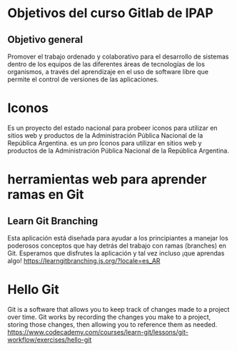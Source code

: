 # Objetivos del curso Gitlab de IPAP
## Objetivo general
Promover el trabajo ordenado y colaborativo para el desarrollo de sistemas dentro de los equipos de
las diferentes áreas de tecnologías de los organismos, a través del aprendizaje en el uso de software
libre que permite el control de versiones de las aplicaciones.
# Iconos
Es un proyecto del estado nacional para probeer iconos para utilizar en sitios web y productos de la Administración Pública Nacional de la República Argentina.
es un pro
Íconos para utilizar en sitios web y productos de la Administración Pública Nacional de la República Argentina.

# herramientas web para aprender ramas en Git
## Learn Git Branching
Esta aplicación está diseñada para ayudar a los principiantes a manejar los poderosos conceptos que hay detrás del trabajo con ramas (branches) en Git. Esperamos que disfrutes la aplicación y tal vez incluso ¡que aprendas algo!
https://learngitbranching.js.org/?locale=es_AR

# Hello Git
Git is a software that allows you to keep track of changes made to a project over time. Git works by recording the changes you make to a project, storing those changes, then allowing you to reference them as needed.
https://www.codecademy.com/courses/learn-git/lessons/git-workflow/exercises/hello-git
